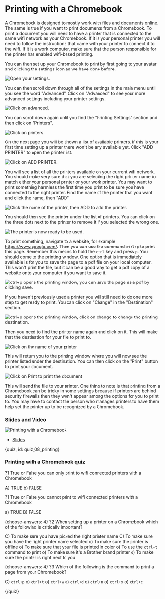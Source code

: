 # Printing with a Chromebook

A Chromebook is designed to mostly work with files and documents online. The same is true if you want to print documents from a Chromebook. To print a document you will need to have a printer that is connected to the same wifi network as your Chromebook. If it is your personal printer you will need to follow the instructions that came with your printer to connect it to the wifi. If it is a work computer, make sure that the person responsible for the printer has enabled wifi-based printing. 

You can then set up your Chromebook to print by first going to your avatar and clicking the settings icon as we have done before. 

![Open your settings.](https://docs.google.com/presentation/d/1KxH-cciEQAyyHcngpzw_4n-vQkznmBsvi6QhS5RBOwg/export/png?id=1KxH-cciEQAyyHcngpzw_4n-vQkznmBsvi6QhS5RBOwg&pageid=g3b1980cd70_0_123)

You can then scroll down through all of the settings in the main menu until you see the word "Advanced". Click on "Advanced" to see your more advanced settings including your printer settings. 


![Click on advanced.](https://docs.google.com/presentation/d/1KxH-cciEQAyyHcngpzw_4n-vQkznmBsvi6QhS5RBOwg/export/png?id=1KxH-cciEQAyyHcngpzw_4n-vQkznmBsvi6QhS5RBOwg&pageid=g3b1980cd70_0_82)


You can scroll down again until you find the "Printing Settings" section and then click on "Printers".


![Click on printers.](https://docs.google.com/presentation/d/1KxH-cciEQAyyHcngpzw_4n-vQkznmBsvi6QhS5RBOwg/export/png?id=1KxH-cciEQAyyHcngpzw_4n-vQkznmBsvi6QhS5RBOwg&pageid=g3b1980cd70_0_87)


On the next page you will be shown a list of available printers. If this is your first time setting up a printer there won't be any available yet. Click "ADD PRINTER" to open the printer list. 

![Click on ADD PRINTER.](https://docs.google.com/presentation/d/1KxH-cciEQAyyHcngpzw_4n-vQkznmBsvi6QhS5RBOwg/export/png?id=1KxH-cciEQAyyHcngpzw_4n-vQkznmBsvi6QhS5RBOwg&pageid=g3b1980cd70_0_92)

You will see a list of all the printers available on your current wifi network. You should make very sure that you are selecting the right printer name to match either your personal printer or your work printer. You may want to print something harmless the first time you print to be sure you have connected to the right printer. Find the name of the printer that you want and click the name, then "ADD"

![Click the name of the printer, then ADD to add the printer.](https://docs.google.com/presentation/d/1KxH-cciEQAyyHcngpzw_4n-vQkznmBsvi6QhS5RBOwg/export/png?id=1KxH-cciEQAyyHcngpzw_4n-vQkznmBsvi6QhS5RBOwg&pageid=g3b1980cd70_0_97)

You should then see the printer under the list of printers. You can click on the three dots next to the printer to remove it if you selected the wrong one. 


![The printer is now ready to be used. ](https://docs.google.com/presentation/d/1KxH-cciEQAyyHcngpzw_4n-vQkznmBsvi6QhS5RBOwg/export/png?id=1KxH-cciEQAyyHcngpzw_4n-vQkznmBsvi6QhS5RBOwg&pageid=g3b1980cd70_0_103)


To print something, navigate to a website, for example https://www.google.com/. Then you can use the command `ctrl+p` to print this page. Remember this means to hold the `ctrl` key and press `p`. You should come to the printing window. One option that is immediately available is for you to save the page to a pdf file on your local computer. This won't print the file, but it can be a good way to get a pdf copy of a website onto your computer if you want to save it. 

![ctrl+p opens the printing window, you can save the page as a pdf by clicking save. ](https://docs.google.com/presentation/d/1KxH-cciEQAyyHcngpzw_4n-vQkznmBsvi6QhS5RBOwg/export/png?id=1KxH-cciEQAyyHcngpzw_4n-vQkznmBsvi6QhS5RBOwg&pageid=g3b1980cd70_0_240)


If you haven't previously used a printer you will still need to do one more step to get ready to print. You can click on  "Change" in the "Destination" section. 


![ctrl+p opens the printing window, click on change to change the printing destination. ](https://docs.google.com/presentation/d/1KxH-cciEQAyyHcngpzw_4n-vQkznmBsvi6QhS5RBOwg/export/png?id=1KxH-cciEQAyyHcngpzw_4n-vQkznmBsvi6QhS5RBOwg&pageid=g3b1980cd70_0_108)

Then you need to find the printer name again and click on it. This will make that the destination for your file to print to. 

![Click on the name of your printer](https://docs.google.com/presentation/d/1KxH-cciEQAyyHcngpzw_4n-vQkznmBsvi6QhS5RBOwg/export/png?id=1KxH-cciEQAyyHcngpzw_4n-vQkznmBsvi6QhS5RBOwg&pageid=g3b1980cd70_0_113)

This will return you to the printing window where you will now see the printer listed under the destination. You can then click on the "Print" button to print your document. 

![Click on Print to print the document ](https://docs.google.com/presentation/d/1KxH-cciEQAyyHcngpzw_4n-vQkznmBsvi6QhS5RBOwg/export/png?id=1KxH-cciEQAyyHcngpzw_4n-vQkznmBsvi6QhS5RBOwg&pageid=g3b1980cd70_0_118)

This will send the file to your printer. One thing to note is that printing from a Chromebook can be tricky in some settings because if printers are behind security firewalls then they won't appear among the options for you to print to. You may have to contact the person who manages printers to have them help set the printer up to be recognized by a Chromebook. 

### Slides and Video

![Printing with a Chromebook](https://www.youtube.com/watch?v=_eHGPls1nhs)

* [Slides](https://docs.google.com/presentation/d/1KxH-cciEQAyyHcngpzw_4n-vQkznmBsvi6QhS5RBOwg/edit?usp=sharing)

{quiz, id: quiz_08_printing}

### Printing with a Chromebook quiz

?1 True or False you can only print to wifi connected printers with a Chromebook

A) TRUE
b) FALSE

?1 True or False you cannot print to wifi connected printers with a Chromebook

a) TRUE
B) FALSE

{choose-answers: 4}
?2 When setting up a printer on a Chromebook which of the following is critically important?

C) To make sure you have picked the right printer name
C) To make sure you have the right printer name selected
o) To make sure the printer is offline
o) To make sure that your file is printed in color
o) To use the `ctrl+t` command to print
o) To make sure it's a Brother brand printer
o) To make sure the printer is right next to you


{choose-answers: 4}
?3 Which of the following is the command to print a page from your Chromebook?

C) `ctrl+p`
o) `ctrl+t`
o) `ctrl+w`
o) `ctrl+d`
o) `ctrl+n`
o) `ctrl+x`
o) `ctrl+c`

{/quiz}

